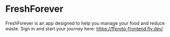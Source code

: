 # FreshForever

FreshForever is an app designed to help you manage your food and reduce waste. Sign in and start your journey here: https://ffproto-frontend.fly.dev/
